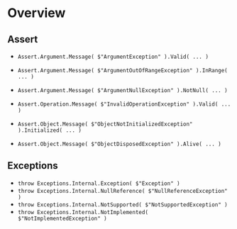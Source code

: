 # Overview
## Assert
- ```Assert.Argument.Message( $"ArgumentException" ).Valid( ... )```
- ```Assert.Argument.Message( $"ArgumentOutOfRangeException" ).InRange( ... )```
- ```Assert.Argument.Message( $"ArgumentNullException" ).NotNull( ... )```

- ```Assert.Operation.Message( $"InvalidOperationException" ).Valid( ... )```

- ```Assert.Object.Message( $"ObjectNotInitializedException" ).Initialized( ... )```
- ```Assert.Object.Message( $"ObjectDisposedException" ).Alive( ... )```

## Exceptions
- ```throw Exceptions.Internal.Exception( $"Exception" )```
- ```throw Exceptions.Internal.NullReference( $"NullReferenceException" )```
- ```throw Exceptions.Internal.NotSupported( $"NotSupportedException" )```
- ```throw Exceptions.Internal.NotImplemented( $"NotImplementedException" )```

